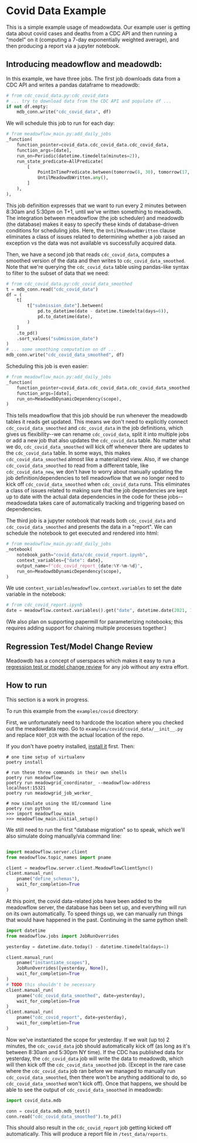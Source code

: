 # Covid Data Example
This is a simple example usage of meadowdata. Our example user is getting data about
covid cases and deaths from a CDC API and then running a "model" on it (computing a
7-day exponentially weighted average), and then producing a report via a jupyter
notebook.

## Introducing meadowflow and meadowdb:

In this example, we have three jobs. The first job downloads data from a CDC API and
writes a pandas dataframe to meadowdb: 

```python
# from cdc_covid_data.py:cdc_covid_data
# ... try to download data from the CDC API and populate df ...
if not df.empty:
    mdb_conn.write("cdc_covid_data", df)
```

We will schedule this job to run for each day:

```python
# from meadowflow_main.py:add_daily_jobs
_function(
    function_pointer=covid_data.cdc_covid_data.cdc_covid_data,
    function_args=[date],
    run_on=Periodic(datetime.timedelta(minutes=2)),
    run_state_predicate=AllPredicate(
        [
            PointInTimePredicate.between(tomorrow(8, 30), tomorrow(17, 30)),
            UntilMeadowdbWritten.any(),
        ]
    ),
),
```

This job definition expresses that we want to run every 2 minutes between 8:30am and
5:30pm on T+1, until we've written something to meadowdb. The integration between
meadowflow (the job scheduler) and meadowdb (the database) makes it easy to specify
these kinds of database-driven conditions for scheduling jobs. Here, the
`UntilMeadowdbWritten` clause eliminates a class of issues related to determining
whether a job raised an exception vs the data was not available vs successfully acquired
data.

Then, we have a second job that reads `cdc_covid_data`, computes a smoothed version of
the data and then writes to `cdc_covid_data_smoothed`. Note that we're querying the
`cdc_covid_data` table using pandas-like syntax to filter to the subset of data that we
need:

```python
# from cdc_covid_data.py:cdc_covid_data_smoothed
t = mdb_conn.read("cdc_covid_data")
df = (
    t[
        t["submission_date"].between(
            pd.to_datetime(date - datetime.timedelta(days=6)),
            pd.to_datetime(date),
        )
    ]
    .to_pd()
    .sort_values("submission_date")
)
# ... some smoothing computation on df ...
mdb_conn.write("cdc_covid_data_smoothed", df)
```

Scheduling this job is even easier:

```python
# from meadowflow_main.py:add_daily_jobs
_function(
    function_pointer=covid_data.cdc_covid_data.cdc_covid_data_smoothed,
    function_args=[date],
    run_on=MeadowdbDynamicDependency(scope),
)
```

This tells meadowflow that this job should be run whenever the meadowdb tables it reads
get updated. This means we don't need to explicitly connect `cdc_covid_data_smoothed`
and `cdc_covid_data` in the job definitions, which gives us flexibility--we can rename
`cdc_covid_data`, split it into multiple jobs or add a new job that also updates the
`cdc_covid_data` table. No matter what we do, `cdc_covid_data_smoothed` will kick off
whenever there are updates to the `cdc_covid_data` table. In some ways, this makes
`cdc_covid_data_smoothed` almost like a materialized view. Also, if we change
`cdc_covid_data_smoothed` to read from a different table, like `cdc_covid_data_new`, we
don't have to worry about manually updating the job definition/dependencies to tell
meadowflow that we no longer need to kick off `cdc_covid_data_smoothed` when
`cdc_covid_data` runs. This eliminates a class of issues related to making sure that the
job dependencies are kept up to date with the actual data dependencies in the code for
these jobs--meadowdata takes care of automatically tracking and triggering based on
dependencies.

The third job is a jupyter notebook that reads both `cdc_covid_data` and
`cdc_covid_data_smoothed` and presents the data in a "report". We can schedule the
notebook to get executed and rendered into html:

```python
# from meadowflow_main.py:add_daily_jobs
_notebook(
    notebook_path="covid_data/cdc_covid_report.ipynb",
    context_variables={"date": date},
    output_name=f"cdc_covid_report_{date:%Y-%m-%d}",
    run_on=MeadowdbDynamicDependency(scope),
)
```

We use `context_variables`/`meadowflow.context.variables` to set the date variable in
the notebook:

```python
# from cdc_covid_report.ipynb
date = meadowflow.context.variables().get("date", datetime.date(2021, 10, 11))
```

(We also plan on supporting papermill for parameterizing notebooks; this requires adding
support for chaining multiple processes together.)


## Regression Test/Model Change Review
Meadowdb has a concept of userspaces which makes it easy to run a [regression test or
model change review](regression_test.md) for any job without any extra effort.


## How to run
This section is a work in progress.

To run this example from the `examples/covid` directory:

First, we unfortunately need to hardcode the location where you checked out the
meadowdata repo. Go to `examples/covid/covid_data/__init__.py` and replace `ROOT_DIR`
with the actual location of the repo.

If you don't have poetry installed, [install
it](https://python-poetry.org/docs/#installation) first. Then: 

```shell
# one time setup of virtualenv
poetry install

# run these three commands in their own shells
poetry run meadowflow_
poetry run meadowgrid_coordinator_ --meadowflow-address localhost:15321
poetry run meadowgrid_job_worker_

# now simulate using the UI/command line
poetry run python
>>> import meadowflow_main
>>> meadowflow_main.initial_setup()
```

We still need to run the first "database migration" so to speak, which we'll also
simulate doing manually/via command line:

```python

import meadowflow.server.client
from meadowflow.topic_names import pname

client = meadowflow.server.client.MeadowFlowClientSync()
client.manual_run(
    pname("define_schemas"),
    wait_for_completion=True
)
```

At this point, the covid data-related jobs have been added to the meadowflow server, the
database has been set up, and everything will run on its own automatically. To speed
things up, we can manually run things that would have happened in the past. Continuing
in the same python shell:

```python
import datetime
from meadowflow.jobs import JobRunOverrides

yesterday = datetime.date.today() - datetime.timedelta(days=1)

client.manual_run(
    pname("instantiate_scopes"),
    JobRunOverrides([yesterday, None]),
    wait_for_completion=True
)
# TODO this shouldn't be necessary
client.manual_run(
    pname("cdc_covid_data_smoothed", date=yesterday),
    wait_for_completion=True
)
client.manual_run(
    pname("cdc_covid_report", date=yesterday),
    wait_for_completion=True
)
```

Now we've instantiated the scope for yesterday. If we wait (up to) 2 minutes, the
`cdc_covid_data` job should automatically kick off (as long as it's between 8:30am and
5:30pm NY time). If the CDC has published data for yesterday, the `cdc_covid_data` job
will write the data to meadowdb, which will then kick off the `cdc_covid_data_smoothed`
job. (Except in the rare case where the `cdc_covid_data` job ran before we managed to
manually run `cdc_covid_data_smoothed`, then there won't be anything additional to do,
so `cdc_covid_data_smoothed` won't kick off). Once that happens, we should be able to
see the output of `cdc_covid_data_smoothed` in meadowdb:

```python
import covid_data.mdb

conn = covid_data.mdb.mdb_test()
conn.read("cdc_covid_data_smoothed").to_pd()
```

This should also result in the `cdc_covid_report` job getting kicked off automatically.
This will produce a report file in `/test_data/reports`.
